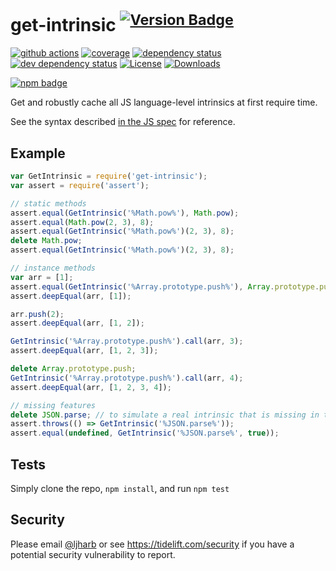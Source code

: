 # get-intrinsic <sup>[![Version Badge][npm-version-svg]][package-url]</sup>

[![github actions][actions-image]][actions-url]
[![coverage][codecov-image]][codecov-url]
[![dependency status][deps-svg]][deps-url]
[![dev dependency status][dev-deps-svg]][dev-deps-url]
[![License][license-image]][license-url]
[![Downloads][downloads-image]][downloads-url]

[![npm badge][npm-badge-png]][package-url]

Get and robustly cache all JS language-level intrinsics at first require time.

See the syntax described [in the JS spec](https://tc39.es/ecma262/#sec-well-known-intrinsic-objects) for reference.

## Example

```js
var GetIntrinsic = require('get-intrinsic');
var assert = require('assert');

// static methods
assert.equal(GetIntrinsic('%Math.pow%'), Math.pow);
assert.equal(Math.pow(2, 3), 8);
assert.equal(GetIntrinsic('%Math.pow%')(2, 3), 8);
delete Math.pow;
assert.equal(GetIntrinsic('%Math.pow%')(2, 3), 8);

// instance methods
var arr = [1];
assert.equal(GetIntrinsic('%Array.prototype.push%'), Array.prototype.push);
assert.deepEqual(arr, [1]);

arr.push(2);
assert.deepEqual(arr, [1, 2]);

GetIntrinsic('%Array.prototype.push%').call(arr, 3);
assert.deepEqual(arr, [1, 2, 3]);

delete Array.prototype.push;
GetIntrinsic('%Array.prototype.push%').call(arr, 4);
assert.deepEqual(arr, [1, 2, 3, 4]);

// missing features
delete JSON.parse; // to simulate a real intrinsic that is missing in the environment
assert.throws(() => GetIntrinsic('%JSON.parse%'));
assert.equal(undefined, GetIntrinsic('%JSON.parse%', true));
```

## Tests
Simply clone the repo, `npm install`, and run `npm test`

## Security

Please email [@ljharb](https://github.com/ljharb) or see https://tidelift.com/security if you have a potential security vulnerability to report.

[package-url]: https://npmjs.org/package/get-intrinsic
[npm-version-svg]: https://versionbadg.es/ljharb/get-intrinsic.svg
[deps-svg]: https://david-dm.org/ljharb/get-intrinsic.svg
[deps-url]: https://david-dm.org/ljharb/get-intrinsic
[dev-deps-svg]: https://david-dm.org/ljharb/get-intrinsic/dev-status.svg
[dev-deps-url]: https://david-dm.org/ljharb/get-intrinsic#info=devDependencies
[npm-badge-png]: https://nodei.co/npm/get-intrinsic.png?downloads=true&stars=true
[license-image]: https://img.shields.io/npm/l/get-intrinsic.svg
[license-url]: LICENSE
[downloads-image]: https://img.shields.io/npm/dm/get-intrinsic.svg
[downloads-url]: https://npm-stat.com/charts.html?package=get-intrinsic
[codecov-image]: https://codecov.io/gh/ljharb/get-intrinsic/branch/main/graphs/badge.svg
[codecov-url]: https://app.codecov.io/gh/ljharb/get-intrinsic/
[actions-image]: https://img.shields.io/endpoint?url=https://github-actions-badge-u3jn4tfpocch.runkit.sh/ljharb/get-intrinsic
[actions-url]: https://github.com/ljharb/get-intrinsic/actions
